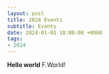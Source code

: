 ```yaml
---
layout: post
title: 2024 Events
subtitle: Events
date: 2024-01-01 18:00:00 +0000
tags:
- 2024
---
```



**Hello world** F.World!
